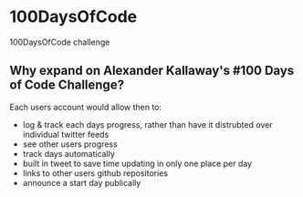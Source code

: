 # 100DaysOfCode
100DaysOfCode challenge

## Why expand on Alexander Kallaway's #100 Days of Code Challenge? 

Each users account would allow then to: 
* log & track each days progress, rather than have it distrubted over individual twitter feeds
* see other users progress
* track days automatically
* built in tweet to save time updating in only one place per day
* links to other users github repositories
* announce a start day publically

